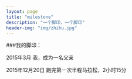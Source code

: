 ```yaml
---
layout: page
title: "milestone"
description: "一个脚印，一个脚印"
header-img: "img/zhihu.jpg"
---
```


###我的脚印：

2015年3月      我，成为一名父亲

2015年12月20日 跑完第一次半程马拉松，2小时15分









